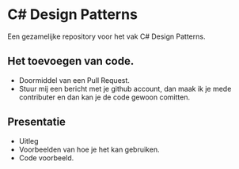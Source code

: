 # C# Design Patterns
Een gezamelijke repository voor het vak C# Design Patterns.

## Het toevoegen van code.
* Doormiddel van een Pull Request.
* Stuur mij een bericht met je github account, dan maak ik je mede contributer en dan kan je de code gewoon comitten.

## Presentatie
* Uitleg
* Voorbeelden van hoe je het kan gebruiken.
* Code voorbeeld.
